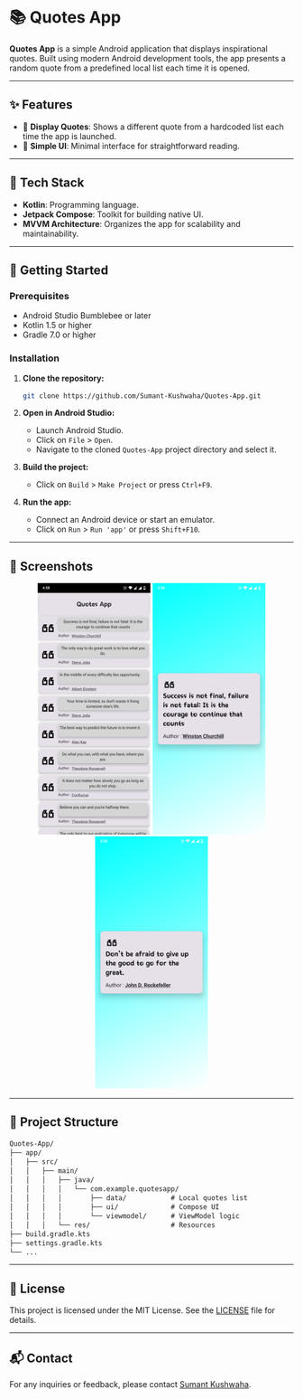 
# 📚 Quotes App

**Quotes App** is a simple Android application that displays inspirational quotes. Built using modern Android development tools, the app presents a random quote from a predefined local list each time it is opened.

---

## ✨ Features

- 📝 **Display Quotes**: Shows a different quote from a hardcoded list each time the app is launched.
- 🧭 **Simple UI**: Minimal interface for straightforward reading.

---

## 🧰 Tech Stack

- **Kotlin**: Programming language.
- **Jetpack Compose**: Toolkit for building native UI.
- **MVVM Architecture**: Organizes the app for scalability and maintainability.

---

## 🚀 Getting Started

### Prerequisites

- Android Studio Bumblebee or later
- Kotlin 1.5 or higher
- Gradle 7.0 or higher

### Installation

1. **Clone the repository:**

   ```bash
   git clone https://github.com/Sumant-Kushwaha/Quotes-App.git
   ```

2. **Open in Android Studio:**

   - Launch Android Studio.
   - Click on `File` > `Open`.
   - Navigate to the cloned `Quotes-App` project directory and select it.

3. **Build the project:**

   - Click on `Build` > `Make Project` or press `Ctrl+F9`.

4. **Run the app:**

   - Connect an Android device or start an emulator.
   - Click on `Run` > `Run 'app'` or press `Shift+F10`.

---

## 📸 Screenshots

<p align="center">
  <img src="Quote%20App1%20(1).png" width="200"/>
  <img src="Quote%20App1%20(2).png" width="200"/>
  <img src="Quote%20App1%20(3).png" width="200"/>
</p>

---

## 📂 Project Structure

```
Quotes-App/
├── app/
│   ├── src/
│   │   ├── main/
│   │   │   ├── java/
│   │   │   │   └── com.example.quotesapp/
│   │   │   │       ├── data/           # Local quotes list
│   │   │   │       ├── ui/             # Compose UI
│   │   │   │       └── viewmodel/      # ViewModel logic
│   │   │   └── res/                    # Resources
├── build.gradle.kts
├── settings.gradle.kts
└── ...
```

---

## 📄 License

This project is licensed under the MIT License. See the [LICENSE](LICENSE) file for details.

---

## 📬 Contact

For any inquiries or feedback, please contact [Sumant Kushwaha](mailto:sumant.kushwaha@example.com).

